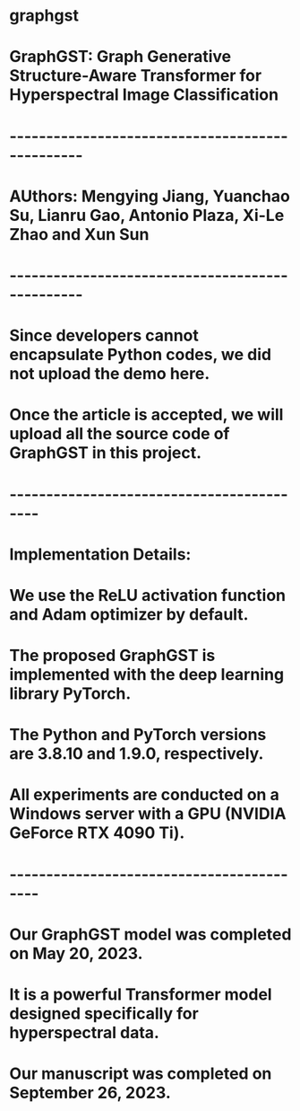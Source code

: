 # graphgst
#
# GraphGST: Graph Generative Structure-Aware Transformer for Hyperspectral Image Classification
# ------------------------------------------------
# AUthors: Mengying Jiang, Yuanchao Su, Lianru Gao, Antonio Plaza, Xi-Le Zhao and Xun Sun
# ------------------------------------------------
# Since developers cannot encapsulate Python codes, we did not upload the demo here.
# Once the article is accepted, we will upload all the source code of GraphGST in this project.
# ------------------------------------------
# Implementation Details:
#
# We use the ReLU activation function and Adam optimizer by default. 
# The proposed GraphGST is implemented with the deep learning library PyTorch. 
# The Python and PyTorch versions are 3.8.10 and 1.9.0, respectively. 
# All experiments are conducted on a Windows server with a GPU (NVIDIA GeForce RTX 4090 Ti).
# ------------------------------------------
# Our GraphGST model was completed on May 20, 2023. 
# It is a powerful Transformer model designed specifically for hyperspectral data.
# Our manuscript was completed on September 26, 2023.
